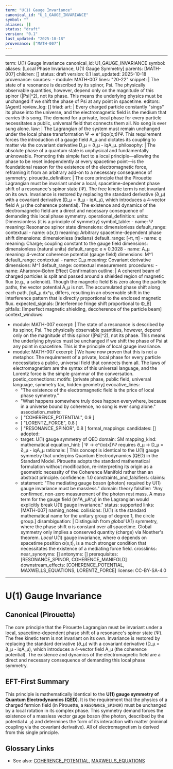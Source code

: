 ```yaml
---
term: "U(1) Gauge Invariance"
canonical_id: "U_1_GAUGE_INVARIANCE"
symbol: ""
aliases: []
status: "draft"
version: "0.1"
last_updated: "2025-10-18"
provenance: ["MATH-007"]
---
```


---
term: U(1) Gauge Invariance
canonical_id: U1_GAUGE_INVARIANCE
symbol: 
aliases: [Local Phase Invariance, U(1) Gauge Symmetry]
parents: [MATH-007]
children: []
status: draft
version: 0.1
last_updated: 2025-10-18
provenance:
  sources:
    - module: MATH-007
      lines: "20-22"
      snippet: |
        The state of a resonance is described by its spinor, Psi. The physically observable quantities, however, depend only on the magnitude of this spinor (|Psi|^2), not its phase. This means the underlying physics must be unchanged if we shift the phase of Psi at any point in spacetime.
  editors: [Agent]
  review_log: []
triad:
  art: |
    Every charged particle constantly "sings" its phase into the universe, and the electromagnetic field is the medium that carries this song. The demand for a private, local phase for every particle necessitates a public, universal field that connects them all. No song is ever sung alone.
  law: |
    The Lagrangian of the system must remain unchanged under the local phase transformation Ψ → e^(iqα(x,t))Ψ. This requirement forces the introduction of a gauge field A_μ and dictates its coupling to matter via the covariant derivative D_μ = ∂_μ - iqA_μ.
  philosophy: |
    The absolute phase of a quantum state is unphysical and fundamentally unknowable. Promoting this simple fact to a local principle—allowing the phase to be reset independently at every spacetime point—is the foundational reason for the existence of the electromagnetic force, reframing it from an arbitrary add-on to a necessary consequence of symmetry.
pirouette_definition: |
  The core principle that the Pirouette Lagrangian must be invariant under a local, spacetime-dependent phase shift of a resonance's spinor state (Ψ). The free kinetic term is not invariant on its own. Invariance is restored by replacing the standard derivative (∂_μ) with a covariant derivative (D_μ = ∂_μ - iqA_μ), which introduces a 4-vector field A_μ (the coherence potential). The existence and dynamics of the electromagnetic field are a direct and necessary consequence of demanding this local phase symmetry.
operational_definition:
  units: Dimensionless (it is a principle of symmetry)
  symbol_table:
    - name: Ψ
      meaning: Resonance spinor state
      dimensions: dimensionless
      default_range: contextual
    - name: α(x,t)
      meaning: Arbitrary spacetime-dependent phase shift
      dimensions: dimensionless (radians)
      default_range: [-π, π]
    - name: q
      meaning: Charge; coupling constant to the gauge field
      dimensions: dimensionless (natural units)
      default_range: e ≈ 0.3028
    - name: A_μ
      meaning: 4-vector coherence potential (gauge field)
      dimensions: M^1
      default_range: contextual
    - name: D_μ
      meaning: Covariant derivative
      dimensions: M^1
      default_range: contextual
  measurement:
    procedures:
      - name: Aharonov-Bohm Effect Confirmation
        outline: |
          A coherent beam of charged particles is split and passed around a shielded region of magnetic flux (e.g., a solenoid). Though the magnetic field B is zero along the particle paths, the vector potential A_μ is not. The accumulated phase shift along each path, ∫qA_μ dx^μ, differs, resulting in an observable shift in the interference pattern that is directly proportional to the enclosed magnetic flux.
        expected_signals: [Interference fringe shift proportional to Φ_B]
        pitfalls: [Imperfect magnetic shielding, decoherence of the particle beam]
context_windows:
  - module: MATH-007
    excerpt: |
      The state of a resonance is described by its spinor, Psi. The physically observable quantities, however, depend only on the magnitude of this spinor (|Psi|^2), not its phase. This means the underlying physics must be unchanged if we shift the phase of Psi at any point in spacetime. This is the principle of local gauge invariance.
  - module: MATH-007
    excerpt: |
      We have now proven that this is not a metaphor. The requirement of a private, local phase for every particle necessitates a public, universal field that connects them all. The laws of electromagnetism are the syntax of this universal language, and the Lorentz force is the simple grammar of the conversation.
poetic_connections:
  motifs: [private phase, public field, universal language, symmetry tax, hidden geometry]
  evocative_lines:
    - "The existence of the electromagnetic field is the price of local phase symmetry."
    - "What happens somewhere truly does happen everywhere, because in a universe bound by coherence, no song is ever sung alone."
  association_matrix:
    - [ "COHERENCE_POTENTIAL", 0.9 ]
    - [ "LORENTZ_FORCE", 0.8 ]
    - [ "RESONANCE_SPINOR", 0.8 ]
formal_mappings:
  candidates: []
  adopted:
    - target: U(1) gauge symmetry of QED
      domain: SM
      mapping_kind: mathematical
      equation_hint: |
        Ψ → e^(iα(x))Ψ requires ∂_μ → D_μ = ∂_μ - iqA_μ
      rationale: |
        This concept is identical to the U(1) gauge symmetry that underpins Quantum Electrodynamics (QED) in the Standard Model. Pirouette adopts the standard mathematical formulation without modification, re-interpreting its origin as a geometric necessity of the Coherence Manifold rather than an abstract principle.
      confidence: 1.0
constraints_and_falsifiers:
  claims:
    - statement: "The mediating gauge boson (photon) required by U(1) gauge invariance must be massless."
      domain: theory
      falsifier: "Any confirmed, non-zero measurement of the photon rest mass. A mass term for the gauge field (m²A_μA^μ) in the Lagrangian would explicitly break U(1) gauge invariance."
      status: supported
      links: [MATH-007]
naming_notes:
  collisions: [U(1) is the standard mathematical name for the unitary group of degree 1, the circle group.]
  disambiguation: |
    Distinguish from *global* U(1) symmetry, where the phase shift α is constant over all spacetime. Global symmetry only implies a conserved quantity (charge) via Noether's theorem. *Local* U(1) gauge invariance, where α depends on spacetime position α(x,t), is a much stronger condition that necessitates the existence of a mediating force field.
crosslinks:
  near_synonyms: []
  antonyms: []
  prerequisites: [RESONANCE_SPINOR, COHERENCE_MANIFOLD]
  downstream_effects: [COHERENCE_POTENTIAL, MAXWELLS_EQUATIONS, LORENTZ_FORCE]
license: CC-BY-SA-4.0
---

# U(1) Gauge Invariance

## Canonical (Pirouette)
The core principle that the Pirouette Lagrangian must be invariant under a local, spacetime-dependent phase shift of a resonance's spinor state (Ψ). The free kinetic term is not invariant on its own. Invariance is restored by replacing the standard derivative (∂_μ) with a covariant derivative (D_μ = ∂_μ - iqA_μ), which introduces a 4-vector field A_μ (the coherence potential). The existence and dynamics of the electromagnetic field are a direct and necessary consequence of demanding this local phase symmetry.

## EFT-First Summary
This principle is mathematically identical to the **U(1) gauge symmetry of Quantum Electrodynamics (QED)**. It is the requirement that the physics of a charged fermion field (in Pirouette, a `RESONANCE_SPINOR`) must be unchanged by a local rotation in its complex phase. This symmetry demand forces the existence of a massless vector gauge boson (the photon, described by the potential `A_μ`) and determines the form of its interaction with matter (minimal coupling via the covariant derivative). All of electromagnetism is derived from this single principle.

## Glossary Links
- See also: [COHERENCE_POTENTIAL](./coherence_potential.md), [MAXWELLS_EQUATIONS](./maxwells_equations.md)